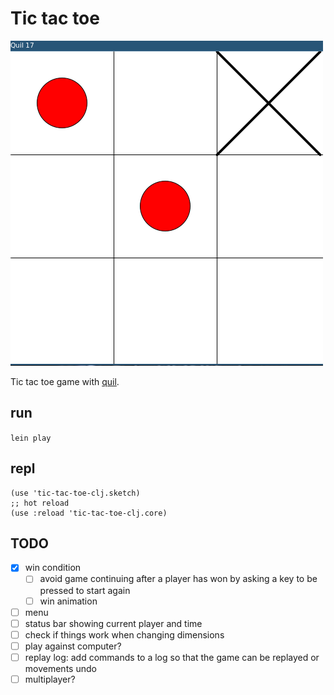 # Tic tac toe

![screenshot](./tictactoe.png)

Tic tac toe game with [quil](https://github.com/quil/quil).

## run
`lein play`

## repl
```
(use 'tic-tac-toe-clj.sketch)
;; hot reload
(use :reload 'tic-tac-toe-clj.core)
```

## TODO
- [X] win condition
  - [ ] avoid game continuing after a player has won by asking a key to be pressed to start again
  - [ ] win animation
- [ ] menu
- [ ] status bar showing current player and time
- [ ] check if things work when changing dimensions
- [ ] play against computer?
- [ ] replay log: add commands to a log so that the game can be replayed or movements undo
- [ ] multiplayer?
